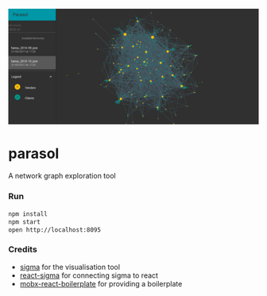  ![Screenshot](documentation/Parasol_screenshot_20170327.png)

parasol
=======

A network graph exploration tool

### Run

```
npm install
npm start
open http://localhost:8095
```

### Credits

* [sigma](http://sigmajs.org/) for the visualisation tool
* [react-sigma](https://dunnock.github.io/react-sigma/) for connecting sigma to react
* [mobx-react-boilerplate](https://github.com/il-tmfv/mobx-react-boilerplate) for providing a boilerplate
